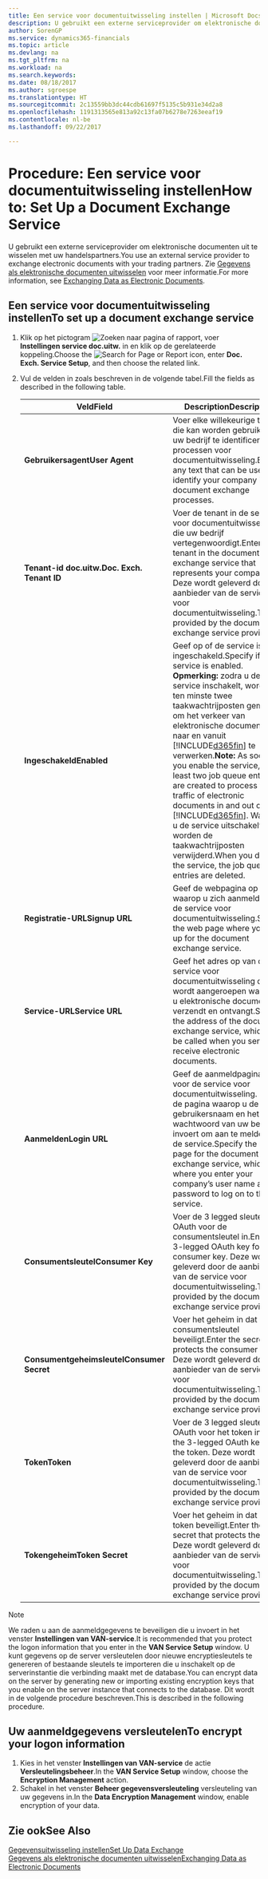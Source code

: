 ```yaml
---
title: Een service voor documentuitwisseling instellen | Microsoft Docs
description: U gebruikt een externe serviceprovider om elektronische documenten uit te wisselen met uw handelspartners.
author: SorenGP
ms.service: dynamics365-financials
ms.topic: article
ms.devlang: na
ms.tgt_pltfrm: na
ms.workload: na
ms.search.keywords: 
ms.date: 08/18/2017
ms.author: sgroespe
ms.translationtype: HT
ms.sourcegitcommit: 2c13559bb3dc44cdb61697f5135c5b931e34d2a8
ms.openlocfilehash: 1191313565e813a92c13fa07b6278e7263eeaf19
ms.contentlocale: nl-be
ms.lasthandoff: 09/22/2017

---
```

# <a name="how-to-set-up-a-document-exchange-service"></a><span data-ttu-id="abc81-103">Procedure: Een service voor documentuitwisseling instellen</span><span class="sxs-lookup"><span data-stu-id="abc81-103">How to: Set Up a Document Exchange Service</span></span>
<span data-ttu-id="abc81-104">U gebruikt een externe serviceprovider om elektronische documenten uit te wisselen met uw handelspartners.</span><span class="sxs-lookup"><span data-stu-id="abc81-104">You use an external service provider to exchange electronic documents with your trading partners.</span></span> <span data-ttu-id="abc81-105">Zie [Gegevens als elektronische documenten uitwisselen](across-data-exchange.md) voor meer informatie.</span><span class="sxs-lookup"><span data-stu-id="abc81-105">For more information, see [Exchanging Data as Electronic Documents](across-data-exchange.md).</span></span>  

## <a name="to-set-up-a-document-exchange-service"></a><span data-ttu-id="abc81-106">Een service voor documentuitwisseling instellen</span><span class="sxs-lookup"><span data-stu-id="abc81-106">To set up a document exchange service</span></span>  
1. <span data-ttu-id="abc81-107">Klik op het pictogram ![Zoeken naar pagina of rapport](media/ui-search/search_small.png "pictogram Zoeken naar pagina of rapport"), voer **Instellingen service doc.uitw.** in en klik op de gerelateerde koppeling.</span><span class="sxs-lookup"><span data-stu-id="abc81-107">Choose the ![Search for Page or Report](media/ui-search/search_small.png "Search for Page or Report icon") icon, enter **Doc. Exch. Service Setup**, and then choose the related link.</span></span>  
2. <span data-ttu-id="abc81-108">Vul de velden in zoals beschreven in de volgende tabel.</span><span class="sxs-lookup"><span data-stu-id="abc81-108">Fill the fields as described in the following table.</span></span>  

    |<span data-ttu-id="abc81-109">Veld</span><span class="sxs-lookup"><span data-stu-id="abc81-109">Field</span></span>|<span data-ttu-id="abc81-110">Description</span><span class="sxs-lookup"><span data-stu-id="abc81-110">Description</span></span>|  
    |---------------------------------|---------------------------------------|  
    |<span data-ttu-id="abc81-111">**Gebruikersagent**</span><span class="sxs-lookup"><span data-stu-id="abc81-111">**User Agent**</span></span>|<span data-ttu-id="abc81-112">Voer elke willekeurige tekst in die kan worden gebruikt om uw bedrijf te identificeren in processen voor documentuitwisseling.</span><span class="sxs-lookup"><span data-stu-id="abc81-112">Enter any text that can be used to identify your company in document exchange processes.</span></span>|  
    |<span data-ttu-id="abc81-113">**Tenant-id doc.uitw.**</span><span class="sxs-lookup"><span data-stu-id="abc81-113">**Doc. Exch. Tenant ID**</span></span>|<span data-ttu-id="abc81-114">Voer de tenant in de service voor documentuitwisseling in die uw bedrijf vertegenwoordigt.</span><span class="sxs-lookup"><span data-stu-id="abc81-114">Enter the tenant in the document exchange service that represents your company.</span></span> <span data-ttu-id="abc81-115">Deze wordt geleverd door de aanbieder van de service voor documentuitwisseling.</span><span class="sxs-lookup"><span data-stu-id="abc81-115">This is provided by the document exchange service provider.</span></span>|  
    |<span data-ttu-id="abc81-116">**Ingeschakeld**</span><span class="sxs-lookup"><span data-stu-id="abc81-116">**Enabled**</span></span>|<span data-ttu-id="abc81-117">Geef op of de service is ingeschakeld.</span><span class="sxs-lookup"><span data-stu-id="abc81-117">Specify if the service is enabled.</span></span> <span data-ttu-id="abc81-118">**Opmerking:** zodra u de service inschakelt, worden ten minste twee taakwachtrijposten gemaakt om het verkeer van elektronische documenten naar en vanuit [!INCLUDE[d365fin](includes/d365fin_md.md)] te verwerken.</span><span class="sxs-lookup"><span data-stu-id="abc81-118">**Note:**  As soon as you enable the service, at least two job queue entries are created to process the traffic of electronic documents in and out of [!INCLUDE[d365fin](includes/d365fin_md.md)].</span></span> <span data-ttu-id="abc81-119">Wanneer u de service uitschakelt, worden de taakwachtrijposten verwijderd.</span><span class="sxs-lookup"><span data-stu-id="abc81-119">When you disable the service, the job queue entries are deleted.</span></span>|  
    |<span data-ttu-id="abc81-120">**Registratie-URL**</span><span class="sxs-lookup"><span data-stu-id="abc81-120">**Signup URL**</span></span>|<span data-ttu-id="abc81-121">Geef de webpagina op waarop u zich aanmeldt voor de service voor documentuitwisseling.</span><span class="sxs-lookup"><span data-stu-id="abc81-121">Specify the web page where you sign up for the document exchange service.</span></span>|  
    |<span data-ttu-id="abc81-122">**Service-URL**</span><span class="sxs-lookup"><span data-stu-id="abc81-122">**Service URL**</span></span>|<span data-ttu-id="abc81-123">Geef het adres op van de service voor documentuitwisseling die wordt aangeroepen wanneer u elektronische documenten verzendt en ontvangt.</span><span class="sxs-lookup"><span data-stu-id="abc81-123">Specify the address of the document exchange service, which will be called when you send and receive electronic documents.</span></span>|  
    |<span data-ttu-id="abc81-124">**Aanmelden**</span><span class="sxs-lookup"><span data-stu-id="abc81-124">**Login URL**</span></span>|<span data-ttu-id="abc81-125">Geef de aanmeldpagina op voor de service voor documentuitwisseling. Dit is de pagina waarop u de gebruikersnaam en het wachtwoord van uw bedrijf invoert om aan te melden bij de service.</span><span class="sxs-lookup"><span data-stu-id="abc81-125">Specify the logon page for the document exchange service, which is where you enter your company’s user name and password to log on to the service.</span></span>|  
    |<span data-ttu-id="abc81-126">**Consumentsleutel**</span><span class="sxs-lookup"><span data-stu-id="abc81-126">**Consumer Key**</span></span>|<span data-ttu-id="abc81-127">Voer de 3 legged sleutel voor OAuth voor de consumentsleutel in.</span><span class="sxs-lookup"><span data-stu-id="abc81-127">Enter the 3-legged OAuth key for the consumer key.</span></span> <span data-ttu-id="abc81-128">Deze wordt geleverd door de aanbieder van de service voor documentuitwisseling.</span><span class="sxs-lookup"><span data-stu-id="abc81-128">This is provided by the document exchange service provider.</span></span>|  
    |<span data-ttu-id="abc81-129">**Consumentgeheimsleutel**</span><span class="sxs-lookup"><span data-stu-id="abc81-129">**Consumer Secret**</span></span>|<span data-ttu-id="abc81-130">Voer het geheim in dat de consumentsleutel beveiligt.</span><span class="sxs-lookup"><span data-stu-id="abc81-130">Enter the secret that protects the consumer key.</span></span> <span data-ttu-id="abc81-131">Deze wordt geleverd door de aanbieder van de service voor documentuitwisseling.</span><span class="sxs-lookup"><span data-stu-id="abc81-131">This is provided by the document exchange service provider.</span></span>|  
    |<span data-ttu-id="abc81-132">**Token**</span><span class="sxs-lookup"><span data-stu-id="abc81-132">**Token**</span></span>|<span data-ttu-id="abc81-133">Voer de 3 legged sleutel voor OAuth voor het token in.</span><span class="sxs-lookup"><span data-stu-id="abc81-133">Enter the 3-legged OAuth key for the token.</span></span> <span data-ttu-id="abc81-134">Deze wordt geleverd door de aanbieder van de service voor documentuitwisseling.</span><span class="sxs-lookup"><span data-stu-id="abc81-134">This is provided by the document exchange service provider.</span></span>|  
    |<span data-ttu-id="abc81-135">**Tokengeheim**</span><span class="sxs-lookup"><span data-stu-id="abc81-135">**Token Secret**</span></span>|<span data-ttu-id="abc81-136">Voer het geheim in dat het token beveiligt.</span><span class="sxs-lookup"><span data-stu-id="abc81-136">Enter the secret that protects the token.</span></span> <span data-ttu-id="abc81-137">Deze wordt geleverd door de aanbieder van de service voor documentuitwisseling.</span><span class="sxs-lookup"><span data-stu-id="abc81-137">This is provided by the document exchange service provider.</span></span>|  

> [!NOTE]  
>  <span data-ttu-id="abc81-138">We raden u aan de aanmeldgegevens te beveiligen die u invoert in het venster **Instellingen van VAN-service**.</span><span class="sxs-lookup"><span data-stu-id="abc81-138">It is recommended that you protect the logon information that you enter in the **VAN Service Setup** window.</span></span> <span data-ttu-id="abc81-139">U kunt gegevens op de server versleutelen door nieuwe encryptiesleutels te genereren of bestaande sleutels te importeren die u inschakelt op de serverinstantie die verbinding maakt met de database.</span><span class="sxs-lookup"><span data-stu-id="abc81-139">You can encrypt data on the server by generating new or importing existing encryption keys that you enable on the server instance that connects to the database.</span></span> <span data-ttu-id="abc81-140">Dit wordt in de volgende procedure beschreven.</span><span class="sxs-lookup"><span data-stu-id="abc81-140">This is described in the following procedure.</span></span>  

## <a name="to-encrypt-your-logon-information"></a><span data-ttu-id="abc81-141">Uw aanmeldgegevens versleutelen</span><span class="sxs-lookup"><span data-stu-id="abc81-141">To encrypt your logon information</span></span>  
1. <span data-ttu-id="abc81-142">Kies in het venster **Instellingen van VAN-service** de actie **Versleutelingsbeheer**.</span><span class="sxs-lookup"><span data-stu-id="abc81-142">In the **VAN Service Setup** window, choose the **Encryption Management** action.</span></span>  
2. <span data-ttu-id="abc81-143">Schakel in het venster **Beheer gegevensversleuteling** versleuteling van uw gegevens in.</span><span class="sxs-lookup"><span data-stu-id="abc81-143">In the **Data Encryption Management** window, enable encryption of your data.</span></span> <!--For more information, see [Manage Data Encryption](../manage-data-encryption.md).-->  

## <a name="see-also"></a><span data-ttu-id="abc81-144">Zie ook</span><span class="sxs-lookup"><span data-stu-id="abc81-144">See Also</span></span>  
[<span data-ttu-id="abc81-145">Gegevensuitwisseling instellen</span><span class="sxs-lookup"><span data-stu-id="abc81-145">Set Up Data Exchange</span></span>](across-set-up-data-exchange.md)  
[<span data-ttu-id="abc81-146">Gegevens als elektronische documenten uitwisselen</span><span class="sxs-lookup"><span data-stu-id="abc81-146">Exchanging Data as Electronic Documents</span></span>](across-data-exchange.md)

